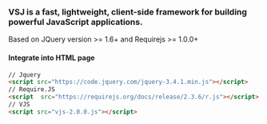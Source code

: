 ### VSJ is a fast, lightweight, client-side framework for building powerful JavaScript applications.
Based on JQuery version >= 1.6+  and Requirejs >= 1.0.0+


#### Integrate into HTML page

```html
// Jquery 
<script src="https://code.jquery.com/jquery-3.4.1.min.js"></script>
// Require.JS
<script  src="https://requirejs.org/docs/release/2.3.6/r.js"></script>
// VJS
<script src="vjs-2.0.0.js"></script>
```

